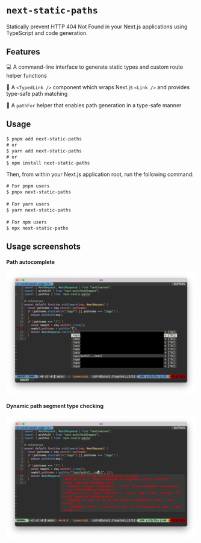 # `next-static-paths`

Statically prevent HTTP 404 Not Found in your Next.js applications using TypeScript and code generation.

## Features

💻 A command-line interface to generate static types and custom route helper functions

🔗 A `<TypedLink />` component which wraps Next.js `<Link />` and provides type-safe path matching

📝 A `pathFor` helper that enables path generation in a type-safe manner

## Usage

```sh-session
$ pnpm add next-static-paths
# or
$ yarn add next-static-paths
# or
$ npm install next-static-paths
```

Then, from within your Next.js application root, run the following command:

```sh-session
# For pnpm users
$ pnpx next-static-paths

# For yarn users
$ yarn next-static-paths

# For npm users
$ npx next-static-paths
```

## Usage screenshots

#### Path autocomplete

![Path autocomplete](./docs/autocomplete-paths.png)

#### Dynamic path segment type checking

![dynamic path segment type checking](./docs/error-in-variadic.png)
